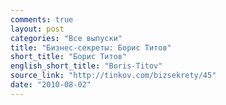```yaml
---
comments: true
layout: post
categories: "Все выпуски"
title: "Бизнес-секреты: Борис Титов"
short_title: "Борис Титов"
english_short_title: "Boris-Titov"
source_link: "http://tinkov.com/bizsekrety/45"
date: "2010-08-02"
---
```

